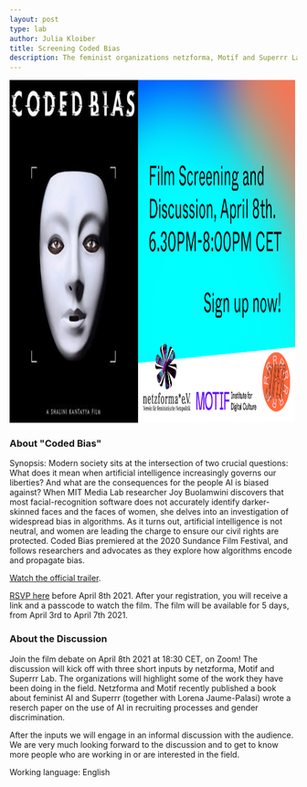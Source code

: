 ```yaml
---
layout: post
type: lab
author: Julia Kloiber
title: Screening Coded Bias 
description: The feminist organizations netzforma, Motif and Superrr Lab are hosting a virtual screening and discussion of the film Coded Bias.
---
```


<img src="/assets/img/blog/codedbias.png" alt="Coded Bias Logo" width="500" height="600">

<p><h3>About "Coded Bias"</h3></p>

Synopsis: Modern society sits at the intersection of two crucial questions: What does it mean when artificial intelligence increasingly governs our liberties? And what are the consequences for the people AI is biased against? When MIT Media Lab researcher Joy Buolamwini discovers that most facial-recognition software does not accurately identify darker-skinned faces and the faces of women, she delves into an investigation of widespread bias in algorithms. As it turns out, artificial intelligence is not neutral, and women are leading the charge to ensure our civil rights are protected.
Coded Bias premiered at the 2020 Sundance Film Festival, and follows researchers and advocates as they explore how algorithms encode and propagate bias.

<a href="https://www.youtube.com/watch?v=jZl55PsfZJQ"> Watch the official trailer</a>.

<p><a href="https://us02web.zoom.us/meeting/register/tZwpcuGhrDgjGtEs8YrLtRn73CxKluIrlZyK">RSVP here</a> before April 8th 2021. After your registration, you will receive a link and a passcode to watch the film. The film will be available for 5 days, from April 3rd to April 7th 2021.
</p>

<p><h3>About the Discussion</h3></p>

<p>Join the film debate on April 8th 2021 at 18:30 CET, on Zoom!
The discussion will kick off with three short inputs by netzforma, Motif and Superrr Lab.
The organizations will highlight some of the work they have been doing in the field. Netzforma and Motif recently published a book about feminist AI and Superrr (together with Lorena Jaume-Palasi) wrote a reserch paper on the use of AI in recruiting processes and gender discrimination.

After the inputs we will engage in an informal discussion with the audience.
We are very much looking forward to the discussion and to get to know more people who are working in or are interested in the field.</p>

<p>Working language: English</p>

